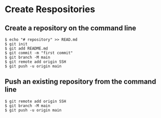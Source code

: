 # Create Respositories

## Create a repository on the command line
```
$ echo "# repository" >> READ.md
$ git init
$ git add README.md
$ git commit -m "first commit"
$ git branch -M main
$ git remote add origin SSH
$ git push -u origin main
```

## Push an existing repository from the command line
```
$ git remote add origin SSH
$ git branch -M main
$ git push -u origin main
```